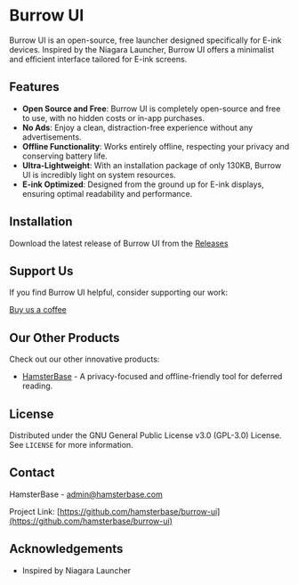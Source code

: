 # Burrow UI

Burrow UI is an open-source, free launcher designed specifically for E-ink devices. Inspired by the Niagara Launcher, Burrow UI offers a minimalist and efficient interface tailored for E-ink screens.

## Features

- **Open Source and Free**: Burrow UI is completely open-source and free to use, with no hidden costs or in-app purchases.
- **No Ads**: Enjoy a clean, distraction-free experience without any advertisements.
- **Offline Functionality**: Works entirely offline, respecting your privacy and conserving battery life.
- **Ultra-Lightweight**: With an installation package of only 130KB, Burrow UI is incredibly light on system resources.
- **E-ink Optimized**: Designed from the ground up for E-ink displays, ensuring optimal readability and performance.

## Installation

Download the latest release of Burrow UI from the [Releases](https://github.com/hamsterbase/Burrow-UI/releases)

## Support Us

If you find Burrow UI helpful, consider supporting our work:

[Buy us a coffee](https://buymeacoffee.com/hamsterbase)

## Our Other Products

Check out our other innovative products:

- [HamsterBase](https://hamsterbase.com) - A privacy-focused and offline-friendly tool for deferred reading.

## License

Distributed under the GNU General Public License v3.0 (GPL-3.0) License. See `LICENSE` for more information.

## Contact

HamsterBase - admin@hamsterbase.com

Project Link: [https://github.com/hamsterbase/burrow-ui](https://github.com/hamsterbase/burrow-ui)

## Acknowledgements

- Inspired by Niagara Launcher
